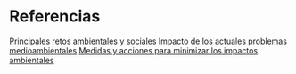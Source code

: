 # Referencias

[Principales retos ambientales y sociales](https://www.ecolatras.es/blog/cambio-climatico/problemas-medioambientales-del-planeta)
[Impacto de los actuales problemas medioambientales](https://www.soziable.es/entorno/diez-problemas-medioambientales-que-impactan-en-espana)
[Medidas y acciones para minimizar los impactos ambientales](https://idem.madrid.org/cartografia/planea/planeamiento/planeamiento/Madrid/PlanesParciales/48972/I_AMBIENTAL_7.pdf)
